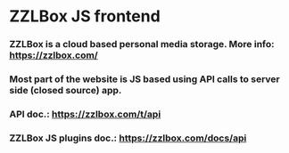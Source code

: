 # ZZLBox JS frontend #

### ZZLBox is a cloud based personal media storage. More info: <https://zzlbox.com/> ###

### Most part of the website is JS based using API calls to server side (closed source) app. ####

### API doc.: <https://zzlbox.com/t/api> ###

### ZZLBox JS plugins doc.: <https://zzlbox.com/docs/api> ###
